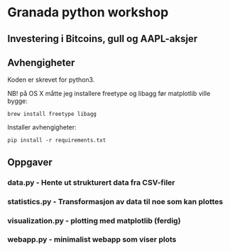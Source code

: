# Granada python workshop


## Investering i Bitcoins,  gull og AAPL-aksjer


## Avhengigheter
Koden er skrevet for python3.

NB! på OS X måtte jeg installere freetype og libagg før matplotlib ville bygge:

    brew install freetype libagg

Installer avhengigheter:

    pip install -r requirements.txt

## Oppgaver

### data.py - Hente ut strukturert data fra CSV-filer
### statistics.py - Transformasjon av data til noe som kan plottes
### visualization.py - plotting med matplotlib (ferdig)
### webapp.py - minimalist webapp som viser plots
